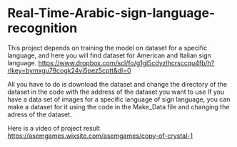 # Real-Time-Arabic-sign-language-recognition
This project depends on training the model on dataset for a specific language, and here you will find dataset for American and Italian sign language.
https://www.dropbox.com/scl/fo/g1gl5cdyzlhcrsccqu4fb/h?rlkey=bymxgu79cogk24vi5pez5cptt&dl=0

All you have to do is download the dataset and change the directory of the dataset in the code with the address of the dataset you want to use
If you have a data set of images for a specific language of sign language, you can make a dataset for it using the code in the Make_Data file and changing the adress of the dataset.

Here is a video of project result 
https://asemgames.wixsite.com/asemgames/copy-of-crystal-1

